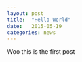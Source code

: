 ```yaml
---
layout: post
title:  "Hello World"
date:   2015-05-19
categories: news
---
```


Woo this is the first post